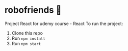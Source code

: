 # robofriends :robot:
Project React for udemy course - React
To run the project:

1. Clone this repo
2. Run `npm install`
3. Run `npm start`
